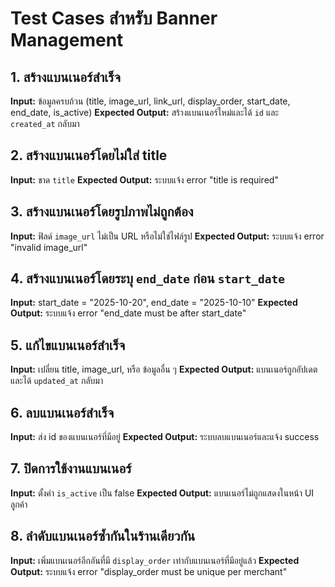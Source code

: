 # Test Cases สำหรับ Banner Management

## 1. สร้างแบนเนอร์สำเร็จ
**Input:** ข้อมูลครบถ้วน (title, image_url, link_url, display_order, start_date, end_date, is_active)
**Expected Output:** สร้างแบนเนอร์ใหม่และได้ `id` และ `created_at` กลับมา

## 2. สร้างแบนเนอร์โดยไม่ใส่ title
**Input:** ขาด `title`
**Expected Output:** ระบบแจ้ง error "title is required"

## 3. สร้างแบนเนอร์โดยรูปภาพไม่ถูกต้อง
**Input:** ฟิลด์ `image_url` ไม่เป็น URL หรือไม่ใช่ไฟล์รูป
**Expected Output:** ระบบแจ้ง error "invalid image_url"

## 4. สร้างแบนเนอร์โดยระบุ `end_date` ก่อน `start_date`
**Input:** start_date = "2025-10-20", end_date = "2025-10-10"
**Expected Output:** ระบบแจ้ง error "end_date must be after start_date"

## 5. แก้ไขแบนเนอร์สำเร็จ
**Input:** เปลี่ยน title, image_url, หรือ ข้อมูลอื่น ๆ
**Expected Output:** แบนเนอร์ถูกอัปเดต และได้ `updated_at` กลับมา

## 6. ลบแบนเนอร์สำเร็จ
**Input:** ส่ง id ของแบนเนอร์ที่มีอยู่
**Expected Output:** ระบบลบแบนเนอร์และแจ้ง success

## 7. ปิดการใช้งานแบนเนอร์
**Input:** ตั้งค่า `is_active` เป็น false
**Expected Output:** แบนเนอร์ไม่ถูกแสดงในหน้า UI ลูกค้า

## 8. ลำดับแบนเนอร์ซ้ำกันในร้านเดียวกัน
**Input:** เพิ่มแบนเนอร์อีกอันที่มี `display_order` เท่ากับแบนเนอร์ที่มีอยู่แล้ว
**Expected Output:** ระบบแจ้ง error "display_order must be unique per merchant"
